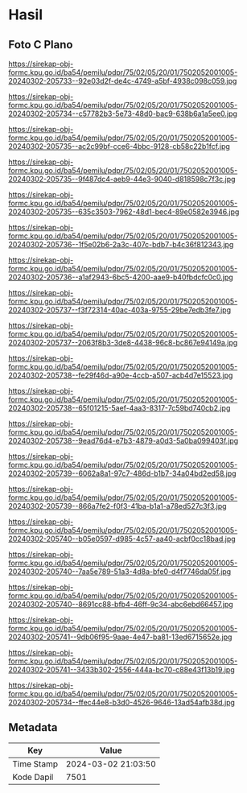 # Hasil

## Foto C Plano

https://sirekap-obj-formc.kpu.go.id/ba54/pemilu/pdpr/75/02/05/20/01/7502052001005-20240302-205733--92e03d2f-de4c-4749-a5bf-4938c098c059.jpg

https://sirekap-obj-formc.kpu.go.id/ba54/pemilu/pdpr/75/02/05/20/01/7502052001005-20240302-205734--c57782b3-5e73-48d0-bac9-638b6a1a5ee0.jpg

https://sirekap-obj-formc.kpu.go.id/ba54/pemilu/pdpr/75/02/05/20/01/7502052001005-20240302-205735--ac2c99bf-cce6-4bbc-9128-cb58c22b1fcf.jpg

https://sirekap-obj-formc.kpu.go.id/ba54/pemilu/pdpr/75/02/05/20/01/7502052001005-20240302-205735--9f487dc4-aeb9-44e3-9040-d818598c7f3c.jpg

https://sirekap-obj-formc.kpu.go.id/ba54/pemilu/pdpr/75/02/05/20/01/7502052001005-20240302-205735--635c3503-7962-48d1-bec4-89e0582e3946.jpg

https://sirekap-obj-formc.kpu.go.id/ba54/pemilu/pdpr/75/02/05/20/01/7502052001005-20240302-205736--1f5e02b6-2a3c-407c-bdb7-b4c36f812343.jpg

https://sirekap-obj-formc.kpu.go.id/ba54/pemilu/pdpr/75/02/05/20/01/7502052001005-20240302-205736--a1af2943-6bc5-4200-aae9-b40fbdcfc0c0.jpg

https://sirekap-obj-formc.kpu.go.id/ba54/pemilu/pdpr/75/02/05/20/01/7502052001005-20240302-205737--f3f72314-40ac-403a-9755-29be7edb3fe7.jpg

https://sirekap-obj-formc.kpu.go.id/ba54/pemilu/pdpr/75/02/05/20/01/7502052001005-20240302-205737--2063f8b3-3de8-4438-96c8-bc867e94149a.jpg

https://sirekap-obj-formc.kpu.go.id/ba54/pemilu/pdpr/75/02/05/20/01/7502052001005-20240302-205738--fe29f46d-a90e-4ccb-a507-acb4d7e15523.jpg

https://sirekap-obj-formc.kpu.go.id/ba54/pemilu/pdpr/75/02/05/20/01/7502052001005-20240302-205738--65f01215-5aef-4aa3-8317-7c59bd740cb2.jpg

https://sirekap-obj-formc.kpu.go.id/ba54/pemilu/pdpr/75/02/05/20/01/7502052001005-20240302-205738--9ead76d4-e7b3-4879-a0d3-5a0ba099403f.jpg

https://sirekap-obj-formc.kpu.go.id/ba54/pemilu/pdpr/75/02/05/20/01/7502052001005-20240302-205739--6062a8a1-97c7-486d-b1b7-34a04bd2ed58.jpg

https://sirekap-obj-formc.kpu.go.id/ba54/pemilu/pdpr/75/02/05/20/01/7502052001005-20240302-205739--866a7fe2-f0f3-41ba-b1a1-a78ed527c3f3.jpg

https://sirekap-obj-formc.kpu.go.id/ba54/pemilu/pdpr/75/02/05/20/01/7502052001005-20240302-205740--b05e0597-d985-4c57-aa40-acbf0cc18bad.jpg

https://sirekap-obj-formc.kpu.go.id/ba54/pemilu/pdpr/75/02/05/20/01/7502052001005-20240302-205740--7aa5e789-51a3-4d8a-bfe0-d4f7746da05f.jpg

https://sirekap-obj-formc.kpu.go.id/ba54/pemilu/pdpr/75/02/05/20/01/7502052001005-20240302-205740--8691cc88-bfb4-46ff-9c34-abc6ebd66457.jpg

https://sirekap-obj-formc.kpu.go.id/ba54/pemilu/pdpr/75/02/05/20/01/7502052001005-20240302-205741--9db06f95-9aae-4e47-ba81-13ed6715652e.jpg

https://sirekap-obj-formc.kpu.go.id/ba54/pemilu/pdpr/75/02/05/20/01/7502052001005-20240302-205741--3433b302-2556-444a-bc70-c88e43f13b19.jpg

https://sirekap-obj-formc.kpu.go.id/ba54/pemilu/pdpr/75/02/05/20/01/7502052001005-20240302-205734--ffec44e8-b3d0-4526-9646-13ad54afb38d.jpg


## Metadata

| Key        | Value               |
| ---------- | ------------------- |
| Time Stamp | 2024-03-02 21:03:50 |
| Kode Dapil | 7501                |



